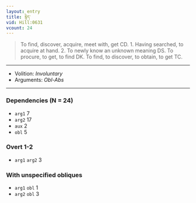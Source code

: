 ```yaml
---
layout: entry
title: རྙེད་
vid: Hill:0631
vcount: 24
---
```

> To find, discover, acquire, meet with, get CD\. 1\. Having searched, to acquire at hand\. 2\. To newly know an unknown meaning DS\. To procure, to get, to find DK\. To find, to discover, to obtain, to get TC\.

---
* Volition: _Involuntary_
* Arguments: _Obl-Abs_

---

### Dependencies (N = 24)
* `arg1` 7
* `arg2` 17
* `aux` 2
* `obl` 5


### Overt 1-2
* `arg1` `arg2` 3


### With unspecified obliques
* `arg1` `obl` 1
* `arg2` `obl` 3
